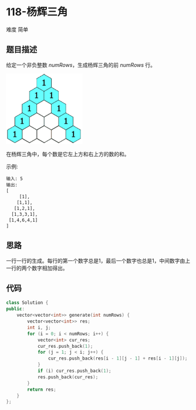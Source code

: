 # 118-杨辉三角

难度 简单



## 题目描述

给定一个非负整数 *numRows*，生成杨辉三角的前 *numRows* 行。

<img src="./images/PascalTriangleAnimated2.gif" style="zoom:80%;" />

在杨辉三角中，每个数是它左上方和右上方的数的和。

示例:

```
输入: 5
输出:
[
     [1],
    [1,1],
   [1,2,1],
  [1,3,3,1],
 [1,4,6,4,1]
]
```



## 思路

一行一行的生成。每行的第一个数字总是1，最后一个数字也总是1，中间数字由上一行的两个数字相加得出。



## 代码

```c++
class Solution {
public:
    vector<vector<int>> generate(int numRows) {
        vector<vector<int>> res;
        int i, j;
        for (i = 0; i < numRows; i++) {
            vector<int> cur_res;
            cur_res.push_back(1);
            for (j = 1; j < i; j++) {
                cur_res.push_back(res[i - 1][j - 1] + res[i - 1][j]);
            }
            if (i) cur_res.push_back(1);
            res.push_back(cur_res);
        }
        return res;
    }
};
```

